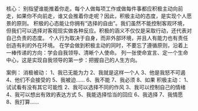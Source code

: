 核心：
别指望谁能推着你走。每个人做每项工作或做每件事都应积极主动向前走，如果你不向前走，谁又会推着你走呢？因此，积极主动的态度，是实现个人愿景的原则。
积极的心态能让你拥有“选择的自由”。我们虽然不能控制客观环境，但我们可以选择对客观现实做各种反应。积极的涵义不仅仅是采取行动，还代表对自己负责的态度。
个人行为取决于自身，而非外部环境，并且人有能力也有责任创造有利的外在环境。
在学会做到积极主动的同时，不要忘了遵循原则，沿着上一棒传递的方向：学会自我领导、清晰个人使命。
列一张使命宣言、定一个生命中心，这是实现自我领导的第一步：把握自己的人生方向。

案例：
消极被动：
1、我已无能为力
2、我就是这样一个人
3、他是我怒不可遏
4、他们不会接受的
5、我被迫……
6、我不能
7、我必须
8、如果
积极主动：
1、试试看有没有其它可能性
2、我可以选择不同的作风
3、我可以控制自己的情绪
4、我可以想出有效的表达方式
5、我能选择恰当的回应
6、我选择
7、我情愿
8、我打算……